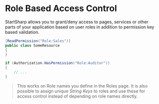 ﻿# Role Based Access Control

StartSharp allows you to grant/deny access to pages, services or other parts of your application based on user roles in addition to permission key based validation.

```cs
[ReadPermission("Role:Sales")]
public class SomeResource
{
}
```

```cs
if (Authorization.HasPermission("Role:Auditor"))
{
	// ...
}
```

> This works on Role names you define in the Roles page. It is also possible to assign unique *String Keys* to roles and use these for access control instead of depending on role names directly.